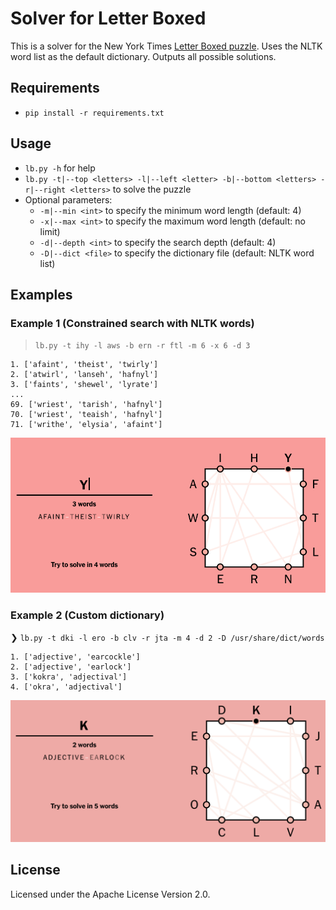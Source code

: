 # Solver for Letter Boxed

This is a solver for the New York Times [Letter Boxed puzzle](https://www.nytimes.com/puzzles/letter-boxed). 
Uses the NLTK word list as the default dictionary. Outputs all possible solutions.

## Requirements

* `pip install -r requirements.txt`

## Usage

* `lb.py -h` for help
* `lb.py -t|--top <letters> -l|--left <letter> -b|--bottom <letters> -r|--right <letters>` to solve the puzzle
* Optional parameters:
  * `-m|--min <int>` to specify the minimum word length (default: 4)
  * `-x|--max <int>` to specify the maximum word length (default: no limit)
  * `-d|--depth <int>` to specify the search depth (default: 4)
  * `-D|--dict <file>` to specify the dictionary file (default: NLTK word list)

## Examples

### Example 1 (Constrained search with NLTK words)
> `lb.py -t ihy -l aws -b ern -r ftl -m 6 -x 6 -d 3`
```
1. ['afaint', 'theist', 'twirly']
2. ['atwirl', 'lanseh', 'hafnyl']
3. ['faints', 'shewel', 'lyrate']
...
69. ['wriest', 'tarish', 'hafnyl']
70. ['wriest', 'teaish', 'hafnyl']
71. ['writhe', 'elysia', 'afaint']
```
![Example solution](sample_solution1.png)

### Example 2 (Custom dictionary)

❯ `lb.py -t dki -l ero -b clv -r jta -m 4 -d 2 -D /usr/share/dict/words`
```
1. ['adjective', 'earcockle']
2. ['adjective', 'earlock']
3. ['kokra', 'adjectival']
4. ['okra', 'adjectival']
```
![Example solution](sample_solution2.png)

## License
Licensed under the Apache License Version 2.0.


